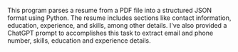 This program parses a resume from a PDF file into a structured JSON format using Python. The resume includes sections like contact information, education, experience, and skills, among other details. 
I've also provided a ChatGPT prompt to accomplishes this task to extract email and phone number, skills, education and experience details.

